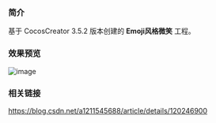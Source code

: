 ### 简介
基于 CocosCreator 3.5.2 版本创建的 **Emoji风格微笑** 工程。

### 效果预览
![image](../../../image/202207/2022072302.png)

### 相关链接
https://blog.csdn.net/a1211545688/article/details/120246900